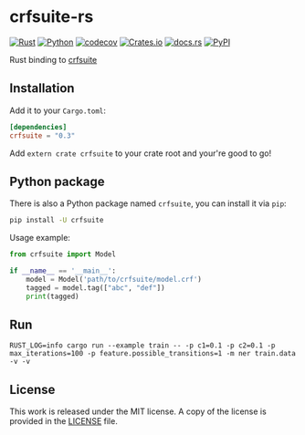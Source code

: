 # crfsuite-rs

[![Rust](https://github.com/messense/crfsuite-rs/workflows/Rust/badge.svg)](https://github.com/messense/crfsuite-rs/actions?query=workflow%3ARust)
[![Python](https://github.com/messense/crfsuite-rs/workflows/Python/badge.svg)](https://github.com/messense/crfsuite-rs/actions?query=workflow%3APython)
[![codecov](https://codecov.io/gh/messense/crfsuite-rs/branch/master/graph/badge.svg)](https://codecov.io/gh/messense/crfsuite-rs)
[![Crates.io](https://img.shields.io/crates/v/crfsuite.svg)](https://crates.io/crates/crfsuite)
[![docs.rs](https://docs.rs/crfsuite/badge.svg)](https://docs.rs/crfsuite/)
[![PyPI](https://img.shields.io/pypi/v/crfsuite)](https://pypi.org/project/crfsuite)

Rust binding to [crfsuite](https://github.com/chokkan/crfsuite)

## Installation

Add it to your ``Cargo.toml``:

```toml
[dependencies]
crfsuite = "0.3"
```

Add ``extern crate crfsuite`` to your crate root and your're good to go!

## Python package

There is also a Python package named `crfsuite`, you can install it via `pip`:

```bash
pip install -U crfsuite
```

Usage example:

```python
from crfsuite import Model

if __name__ == '__main__':
    model = Model('path/to/crfsuite/model.crf')
    tagged = model.tag(["abc", "def"])
    print(tagged)
```

## Run

```shell
RUST_LOG=info cargo run --example train -- -p c1=0.1 -p c2=0.1 -p max_iterations=100 -p feature.possible_transitions=1 -m ner train.data -v -v
```

## License

This work is released under the MIT license. A copy of the license is provided in the [LICENSE](./LICENSE) file.

